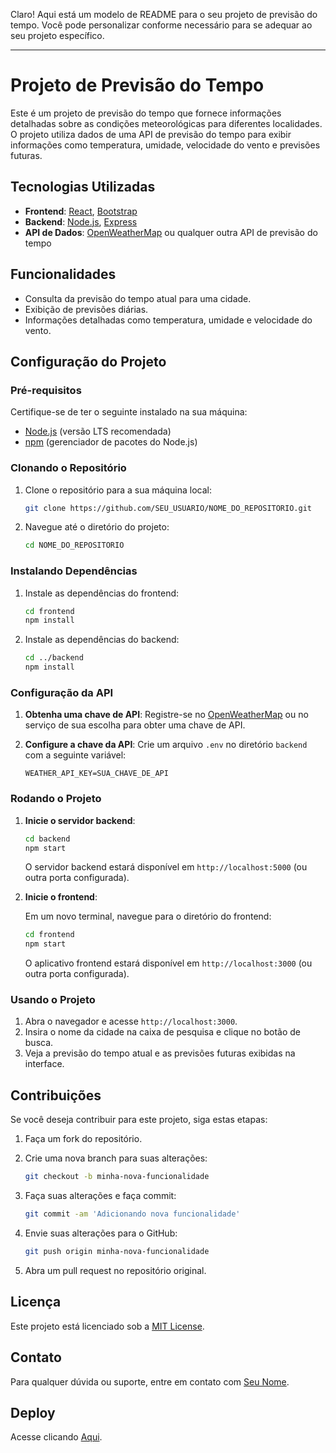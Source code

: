 Claro! Aqui está um modelo de README para o seu projeto de previsão do tempo. Você pode personalizar conforme necessário para se adequar ao seu projeto específico.

---

# Projeto de Previsão do Tempo

Este é um projeto de previsão do tempo que fornece informações detalhadas sobre as condições meteorológicas para diferentes localidades. O projeto utiliza dados de uma API de previsão do tempo para exibir informações como temperatura, umidade, velocidade do vento e previsões futuras.

## Tecnologias Utilizadas

- **Frontend**: [React](https://reactjs.org/), [Bootstrap](https://getbootstrap.com/)
- **Backend**: [Node.js](https://nodejs.org/), [Express](https://expressjs.com/)
- **API de Dados**: [OpenWeatherMap](https://openweathermap.org/api) ou qualquer outra API de previsão do tempo

## Funcionalidades

- Consulta da previsão do tempo atual para uma cidade.
- Exibição de previsões diárias.
- Informações detalhadas como temperatura, umidade e velocidade do vento.

## Configuração do Projeto

### Pré-requisitos

Certifique-se de ter o seguinte instalado na sua máquina:

- [Node.js](https://nodejs.org/) (versão LTS recomendada)
- [npm](https://www.npmjs.com/) (gerenciador de pacotes do Node.js)

### Clonando o Repositório

1. Clone o repositório para a sua máquina local:

   ```bash
   git clone https://github.com/SEU_USUARIO/NOME_DO_REPOSITORIO.git
   ```

2. Navegue até o diretório do projeto:

   ```bash
   cd NOME_DO_REPOSITORIO
   ```

### Instalando Dependências

1. Instale as dependências do frontend:

   ```bash
   cd frontend
   npm install
   ```

2. Instale as dependências do backend:

   ```bash
   cd ../backend
   npm install
   ```

### Configuração da API

1. **Obtenha uma chave de API**: Registre-se no [OpenWeatherMap](https://home.openweathermap.org/users/sign_up) ou no serviço de sua escolha para obter uma chave de API.

2. **Configure a chave da API**: Crie um arquivo `.env` no diretório `backend` com a seguinte variável:

   ```env
   WEATHER_API_KEY=SUA_CHAVE_DE_API
   ```

### Rodando o Projeto

1. **Inicie o servidor backend**:

   ```bash
   cd backend
   npm start
   ```

   O servidor backend estará disponível em `http://localhost:5000` (ou outra porta configurada).

2. **Inicie o frontend**:

   Em um novo terminal, navegue para o diretório do frontend:

   ```bash
   cd frontend
   npm start
   ```

   O aplicativo frontend estará disponível em `http://localhost:3000` (ou outra porta configurada).

### Usando o Projeto

1. Abra o navegador e acesse `http://localhost:3000`.
2. Insira o nome da cidade na caixa de pesquisa e clique no botão de busca.
3. Veja a previsão do tempo atual e as previsões futuras exibidas na interface.

## Contribuições

Se você deseja contribuir para este projeto, siga estas etapas:

1. Faça um fork do repositório.
2. Crie uma nova branch para suas alterações:

   ```bash
   git checkout -b minha-nova-funcionalidade
   ```

3. Faça suas alterações e faça commit:

   ```bash
   git commit -am 'Adicionando nova funcionalidade'
   ```

4. Envie suas alterações para o GitHub:

   ```bash
   git push origin minha-nova-funcionalidade
   ```

5. Abra um pull request no repositório original.

## Licença

Este projeto está licenciado sob a [MIT License](LICENSE).

## Contato

Para qualquer dúvida ou suporte, entre em contato com [Seu Nome](mailto:seuemail@exemplo.com).

## Deploy

Acesse clicando [Aqui](https://previsao-tempo-two-theta.vercel.app/).
